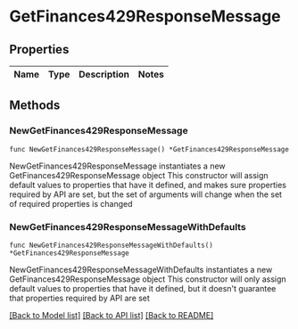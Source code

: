# GetFinances429ResponseMessage

## Properties

Name | Type | Description | Notes
------------ | ------------- | ------------- | -------------

## Methods

### NewGetFinances429ResponseMessage

`func NewGetFinances429ResponseMessage() *GetFinances429ResponseMessage`

NewGetFinances429ResponseMessage instantiates a new GetFinances429ResponseMessage object
This constructor will assign default values to properties that have it defined,
and makes sure properties required by API are set, but the set of arguments
will change when the set of required properties is changed

### NewGetFinances429ResponseMessageWithDefaults

`func NewGetFinances429ResponseMessageWithDefaults() *GetFinances429ResponseMessage`

NewGetFinances429ResponseMessageWithDefaults instantiates a new GetFinances429ResponseMessage object
This constructor will only assign default values to properties that have it defined,
but it doesn't guarantee that properties required by API are set


[[Back to Model list]](../README.md#documentation-for-models) [[Back to API list]](../README.md#documentation-for-api-endpoints) [[Back to README]](../README.md)


